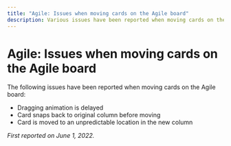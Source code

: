 ```yaml
---
title: "Agile: Issues when moving cards on the Agile board"
description: Various issues have been reported when moving cards on the Agile board.
---
```


# Agile: Issues when moving cards on the Agile board

The following issues have been reported when moving cards on the Agile board:

* Dragging animation is delayed
* Card snaps back to original column before moving
* Card is moved to an unpredictable location in the new column

_First reported on June 1, 2022._

